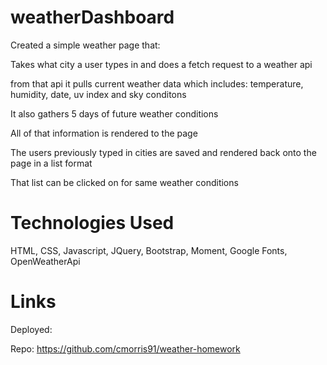 # weatherDashboard

Created a simple weather page that:

Takes what city a user types in and does a fetch request to a weather api

from that api it pulls current weather data which includes: temperature, humidity, date, uv index and sky conditons

It also gathers 5 days of future weather conditions

All of that information is rendered to the page

The users previously typed in cities are saved and rendered back onto the page in a list format

That list can be clicked on for same weather conditions

# Technologies Used 
HTML, CSS, Javascript, JQuery, Bootstrap, Moment, Google Fonts, OpenWeatherApi

# Links
Deployed:

Repo:
https://github.com/cmorris91/weather-homework
